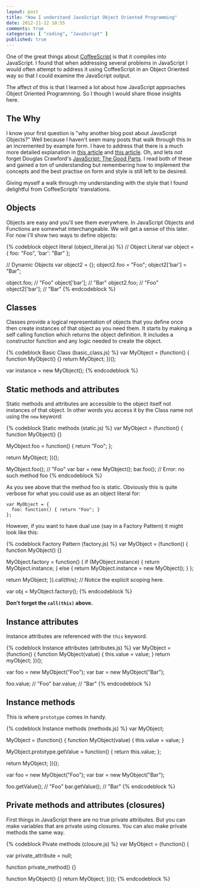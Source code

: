 ```yaml
---
layout: post
title: "How I understand JavaScript Object Oriented Programming"
date: 2012-11-12 10:55
comments: true
categories: [ "coding", "JavaScript" ]
published: true
---
```

One of the great things about [CoffeeScript][] is that it compiles into
JavaScript. I found that when addressing several problems in JavaScript I would
often attempt to address it using CoffeeScript in an Object Oriented way so
that I could examine the JavaScript output.

The affect of this is that I learned a lot about how JavaScript approaches
Object Oriented Programming. So I though I would share those insights here.

## The Why

I know your first question is "why another blog post about JavaScript Objects?"
Well because I haven't seen many posts that walk through this in an incremented
by example form. I have to address that there is a much more detailed
explanation in [this article][1] and [this article][2]. Oh, and lets not forget
Douglas Crawford's [JavaScript: The Good Parts][3]. I read both of these and
gained a ton of understanding but remembering how to implement the concepts and
the best practise on form and style is still left to be desired.

Giving myself a walk through my understanding with the style that I found
delightful from CoffeeScripts' translations.

[1]: https://developer.mozilla.org/en-US/docs/JavaScript/Introduction_to_Object-Oriented_JavaScript
[2]: http://killdream.github.com/blog/2011/10/understanding-javascript-oop/
[3]: http://www.amazon.com/JavaScript-Good-Parts-Douglas-Crockford/dp/0596517742

<!-- more -->

## Objects

Objects are easy and you'll see them everywhere. In JavaScript Objects and
Functions are somewhat interchangeable. We will get a sense of this later. For
now I'll show two ways to define objects:

{% codeblock object literal (object_literal.js) %}
// Object Literal
var object = {
  foo: "Foo",
  'bar': "Bar"
};

// Dynamic Objects
var object2 = {};
object2.foo = "Foo";
object2['bar'] = "Bar";

object.foo;     // "Foo"
object['bar'];  // "Bar"
object2.foo;    // "Foo"
object2['bar']; // "Bar"
{% endcodeblock %}

## Classes

Classes provide a logical representation of objects that you define once then
create instances of that object as you need them. It starts by making a self
calling function which returns the object definition. It includes a constructor
function and any logic needed to create the object.

{% codeblock Basic Class (basic_class.js) %}
var MyObject = (function() {
  function MyObject() {}
  return MyObject;
})();

var instance = new MyObject();
{% endcodeblock %}

## Static methods and attributes

Static methods and attributes are accessible to the object itself not
instances of that object. In other words you access it by the Class name not
using the `new` keyword:

{% codeblock Static methods (static.js) %}
var MyObject = (function() {
  function MyObject() {}

  MyObject.foo = function() { return "Foo"; };

  return MyObject;
})();

MyObject.foo(); // "Foo"
var bar = new MyObject();
bar.foo(); // Error: no such method foo
{% endcodeblock %}

As you see above that the method foo is static. Obviously this is quite verbose for what you could use as an object literal for:

    var MyObject = {
      foo: function() { return "Foo"; }
    };

However, if you want to have dual use (say in a Factory Pattern) it might look like this:

{% codeblock Factory Pattern (factory.js) %}
var MyObject = (function() {
  function MyObject() {}
  
  MyObject.factory = function() {
    if (MyObject.instance) {
      return MyObject.instance;
    } else {
      return MyObject.instance = new MyObject();
    }
  };

  return MyObject;
}).call(this); // Notice the explicit scoping here.

var obj = MyObject.factory();
{% endcodeblock %}

**Don't forget the `call(this)` above.**

## Instance attributes

Instance attributes are referenced with the `this` keyword.

{% codeblock Instance attributes (attributes.js) %}
var MyObject = (function() {
  function MyObject(value) {
    this.value = value;
  }
  return myObject;
})();

var foo = new MyObject("Foo");
var bar = new MyObject("Bar");

foo.value; // "Foo"
bar.value; // "Bar"
{% endcodeblock %}

## Instance methods

This is where `prototype` comes in handy.

{% codeblock Instance methods (methods.js) %}
var MyObject;

MyObject = (function() {
  function MyObject(value) {
    this.value = value;
  }

  MyObject.prototype.getValue = function() {
    return this.value;
  };

  return MyObject;
})();

var foo = new MyObject("Foo");
var bar = new MyObject("Bar");

foo.getValue(); // "Foo"
bar.getValue(); // "Bar"
{% endcodeblock %}

## Private methods and attributes (closures)

First things in JavaScript there are no true private attributes. But you can
make variables that are private using closures. You can also make private
methods the same way.

{% codeblock Pivate methods (closure.js) %}
var MyObject = (function() {

  var private_attribute = null;

  function private_method() {}

  function MyObject() {}
  return MyObject;
})();
{% endcodeblock %}

[CoffeeScript]: http://www.coffeescript.org/
